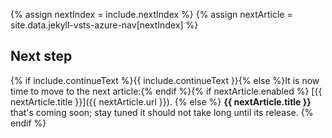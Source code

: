 {% assign nextIndex = include.nextIndex %}
{% assign nextArticle = site.data.jekyll-vsts-azure-nav[nextIndex] %}

## Next step

{% if include.continueText %}{{ include.continueText }}{% else %}It is now time to move to the next article:{% endif %}{% if nextArticle.enabled %}
[{{ nextArticle.title }}]({{ nextArticle.url }}).
{% else %}
**{{ nextArticle.title }}** that's coming soon; stay tuned it should not take long until its release.
{% endif %}